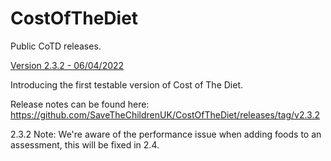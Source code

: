 # CostOfTheDiet

Public CoTD releases.

[Version 2.3.2 - 06/04/2022](https://github.com/SaveTheChildrenUK/CostOfTheDiet/releases/download/v2.3.2/Cost-of-The-Diet-Setup-2.3.2.exe)

Introducing the first testable version of Cost of The Diet. 

Release notes can be found here: https://github.com/SaveTheChildrenUK/CostOfTheDiet/releases/tag/v2.3.2

2.3.2 Note: We're aware of the performance issue when adding foods to an assessment, this will be fixed in 2.4.
